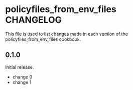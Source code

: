# policyfiles_from_env_files CHANGELOG

This file is used to list changes made in each version of the policyfiles_from_env_files cookbook.

## 0.1.0

Initial release.

- change 0
- change 1
